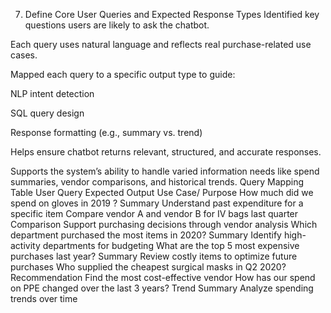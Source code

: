7. Define Core User Queries and Expected Response Types
Identified key questions users are likely to ask the chatbot.


Each query uses natural language and reflects real purchase-related use cases.


Mapped each query to a specific output type to guide:


NLP intent detection


SQL query design


Response formatting (e.g., summary vs. trend)


Helps ensure chatbot returns relevant, structured, and accurate responses.


Supports the system’s ability to handle varied information needs like spend summaries, vendor comparisons, and historical trends.
Query Mapping Table
User Query
Expected Output
Use Case/ Purpose
How much did we spend on gloves in 2019 ?
Summary
Understand past expenditure for a specific item
Compare vendor A and vendor B for IV bags last quarter
Comparison
Support purchasing decisions through vendor analysis
Which department purchased the most items in 2020?
Summary
Identify high-activity departments for budgeting
What are the top 5 most expensive purchases last year?
Summary
Review costly items to optimize future purchases
Who supplied the cheapest surgical masks in Q2 2020?
Recommendation
Find the most cost-effective vendor
How has our spend on PPE changed over the last 3 years?
Trend Summary
Analyze spending trends over time

